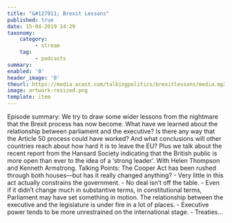 ```yaml
---
title: "&#127911; Brexit Lessons"
published: true
date: 15-04-2019 14:29
taxonomy:
    category:
         - stream
    tag:
         - podcasts
summary:
enabled: '0'
header_image: '0'
theurl: https://media.acast.com/talkingpolitics/brexitlessons/media.mp3
image: artwork-resized.png
template: item
---
```

 
Episode summary: We try to draw some wider lessons from the nightmare that the Brexit process has now become. What have we learned about the relationship between parliament and the executive? Is there any way that the Article 50 process could have worked? And what conclusions will other countries reach about how hard it is to leave the EU? Plus we talk about the recent report from the Hansard Society indicating that the British public is more open than ever to the idea of a ‘strong leader’. With Helen Thompson and Kenneth Armstrong. Talking Points: The Cooper Act has been rushed through both houses—but has it really changed anything? - Very little in this act actually constrains the government. - No deal isn’t off the table. - Even if it didn’t change much in substantive terms, in constitutional terms, Parliament may have set something in motion. The relationship between the executive and the legislature is under fire in a lot of places. - Executive power tends to be more unrestrained on the international stage. - Treaties…
